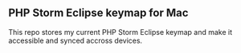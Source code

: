 ## PHP Storm Eclipse keymap for Mac

This repo stores my current PHP Storm Eclipse keymap and make it accessible and synced accross devices.
